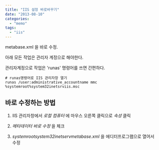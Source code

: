 ```yaml
---
title: "IIS 설정 바로바꾸기"
date: "2013-08-10"
categories: 
  - "memo"
tags: 
  - "iis"
---
```


metabase.xml 을 바로 수정.

아래 모든 작업은 관리자 계정으로 해야한다.

관리자계정으로 작업은 'runas' 명령어를 쓰면 간편하다.

```
# runas명령어로 IIS 관리자창 열기
runas /user:administrative_accountname mmc %systemroot%system32inetsrviis.msc
```

## 바로 수정하는 방법

1. IIS 관리자창에서 _로컬 컴퓨터_ 에 마우스 오른쪽 클릭으로 _속성_ 클릭
    
2. _메타데이터 바로 수정_ 을 체크
    
3. _systemrootsystem32inetservmetabase.xml_ 을 에디터프로그램으로 열어서 수정
